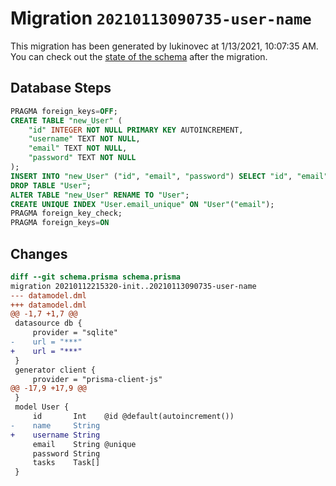# Migration `20210113090735-user-name`

This migration has been generated by lukinovec at 1/13/2021, 10:07:35 AM.
You can check out the [state of the schema](./schema.prisma) after the migration.

## Database Steps

```sql
PRAGMA foreign_keys=OFF;
CREATE TABLE "new_User" (
    "id" INTEGER NOT NULL PRIMARY KEY AUTOINCREMENT,
    "username" TEXT NOT NULL,
    "email" TEXT NOT NULL,
    "password" TEXT NOT NULL
);
INSERT INTO "new_User" ("id", "email", "password") SELECT "id", "email", "password" FROM "User";
DROP TABLE "User";
ALTER TABLE "new_User" RENAME TO "User";
CREATE UNIQUE INDEX "User.email_unique" ON "User"("email");
PRAGMA foreign_key_check;
PRAGMA foreign_keys=ON
```

## Changes

```diff
diff --git schema.prisma schema.prisma
migration 20210112215320-init..20210113090735-user-name
--- datamodel.dml
+++ datamodel.dml
@@ -1,7 +1,7 @@
 datasource db {
     provider = "sqlite"
-    url = "***"
+    url = "***"
 }
 generator client {
     provider = "prisma-client-js"
@@ -17,9 +17,9 @@
 }
 model User {
     id       Int    @id @default(autoincrement())
-    name     String
+    username String
     email    String @unique
     password String
     tasks    Task[]
 }
```


